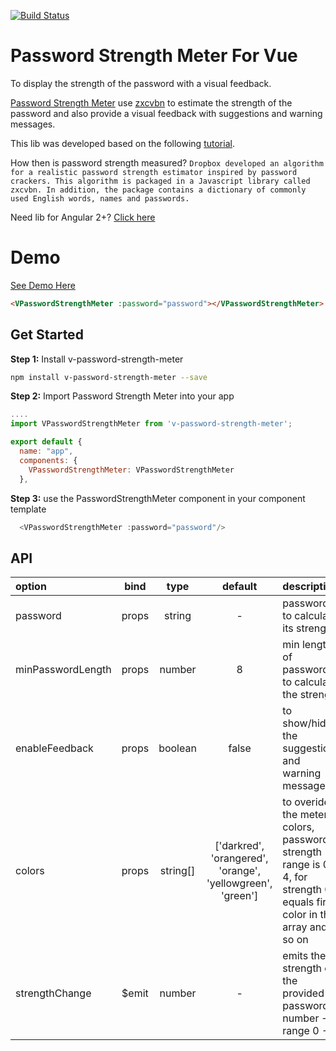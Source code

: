 [![Build Status](https://travis-ci.com/antoantonyk/vue-password-strength-meter.svg?branch=master)](https://travis-ci.com/antoantonyk/vue-password-strength-meter)

# Password Strength Meter For Vue

To display the strength of the password with a visual feedback.

[Password Strength Meter](https://www.npmjs.com/package/v-password-strength-meter) use [zxcvbn](https://github.com/dropbox/zxcvbn) to estimate the strength of the password and also provide a visual feedback with suggestions and warning messages.

This lib was developed based on the following [tutorial](https://scotch.io/tutorials/password-strength-meter-in-angularjs).

How then is password strength measured? `Dropbox developed an algorithm for a realistic password strength estimator inspired by password crackers. This algorithm is packaged in a Javascript library called zxcvbn. In addition, the package contains a dictionary of commonly used English words, names and passwords.`

Need lib for Angular 2+? [Click here](https://github.com/antoantonyk/password-strength-meter)

# Demo

[See Demo Here](https://antoantonyk.github.io/vue-password-strength-meter/)

```html
<VPasswordStrengthMeter :password="password"></VPasswordStrengthMeter>
```

## Get Started

**Step 1:** Install v-password-strength-meter

```sh
npm install v-password-strength-meter --save
```

**Step 2:** Import Password Strength Meter into your app

```js
....
import VPasswordStrengthMeter from 'v-password-strength-meter';

export default {
  name: "app",
  components: {
    VPasswordStrengthMeter: VPasswordStrengthMeter
  },
```

**Step 3:** use the PasswordStrengthMeter component in your component template

```ts
  <VPasswordStrengthMeter :password="password"/>
```

## API

| option            |  bind  |   type   |                          default                           | description                                                                                                             |
| :---------------- | :----: | :------: | :--------------------------------------------------------: | :---------------------------------------------------------------------------------------------------------------------- |
| password          | props  |  string  |                             -                              | password to calculate its strength                                                                                      |
| minPasswordLength | props  |  number  |                             8                              | min length of password to calculate the strength                                                                        |
| enableFeedback    | props  | boolean  |                           false                            | to show/hide the suggestions and warning messages                                                                       |
| colors            | props  | string[] | ['darkred', 'orangered', 'orange', 'yellowgreen', 'green'] | to overide the meter colors, password strength range is 0 - 4, for strength 0 equals first color in the array and so on |
| strengthChange    | \$emit |  number  |                             -                              | emits the strength of the provided password in number -> range 0 - 4                                                    |
